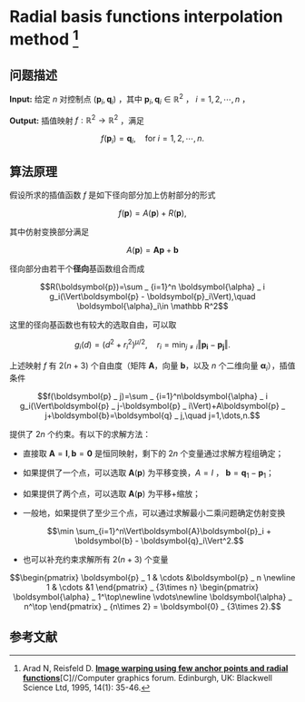 # Radial basis functions interpolation method [^RBF] 

## 问题描述

**Input:** 给定 $n$ 对控制点 $(\boldsymbol{p}_i, \boldsymbol{q}_i)$ ，其中 $\boldsymbol{p}_i,\boldsymbol{q}_i\in\mathbb{R}^2$ ， $i=1, 2, \cdots,n$ ，

**Output:** 插值映射 $f : \mathbb{R}^2\to\mathbb{R}^2$ ，满足

$$f(\boldsymbol{p}_i) = \boldsymbol{q}_i, \quad \text{for } i = 1, 2, \cdots, n.$$

## 算法原理

假设所求的插值函数 $f$ 是如下径向部分加上仿射部分的形式

$$f(\boldsymbol{p}) = A(\boldsymbol{p}) + R(\boldsymbol{p}),$$

其中仿射变换部分满足

$$A(\boldsymbol{p}) = \boldsymbol{A}\boldsymbol{p} + \boldsymbol{b}$$

径向部分由若干个**径向**基函数组合而成

$$R(\boldsymbol{p})=\sum _ {i=1}^n \boldsymbol{\alpha} _ i g_i(\Vert\boldsymbol{p} - \boldsymbol{p}_i\Vert),\quad \boldsymbol{\alpha}_i\in \mathbb R^2$$

这里的径向基函数也有较大的选取自由，可以取

$$g_i(d) = (d^2 + r_i^2)^{\mu/2}, \quad r_i = \min_{j\neq i} \Vert\boldsymbol{p_i} - \boldsymbol{p_j}\Vert.$$

上述映射 $f$ 有 $2(n+3)$ 个自由度（矩阵 $\boldsymbol{A}$，向量 $\boldsymbol{b}$，以及 $n$ 个二维向量 $\boldsymbol{\alpha} _ i$），插值条件

$$f(\boldsymbol{p} _ j)=\sum _ {i=1}^n\boldsymbol{\alpha} _ i g_i(\Vert\boldsymbol{p} _ j-\boldsymbol{p} _ i\Vert)+A\boldsymbol{p} _ j+\boldsymbol{b}=\boldsymbol{q} _ j,\quad j=1,\dots,n.$$

提供了 $2n$ 个约束。有以下的求解方法：

- 直接取 $\boldsymbol{A} = \boldsymbol{I}, \boldsymbol{b} = \boldsymbol{0}$ 是恒同映射，剩下的 $2n$ 个变量通过求解方程组确定；
- 如果提供了一个点，可以选取 $\boldsymbol{A}(\boldsymbol{p})$ 为平移变换，$A=I$ ， $\boldsymbol{b}=\boldsymbol{q}_1-\boldsymbol{p}_1$；
- 如果提供了两个点，可以选取 $\boldsymbol{A}(\boldsymbol{p})$ 为平移+缩放；
- 一般地，如果提供了至少三个点，可以通过求解最小二乘问题确定仿射变换
  
  $$\min \sum_{i=1}^n\Vert\boldsymbol{A}\boldsymbol{p}_i + \boldsymbol{b} - \boldsymbol{q}_i\Vert^2.$$

- 也可以补充约束求解所有 $2(n+3)$ 个变量
  
$$\begin{pmatrix}
\boldsymbol{p} _ 1 & \cdots &\boldsymbol{p} _ n \newline
1 & \cdots &1
\end{pmatrix} _ {3\times n}
\begin{pmatrix}
\boldsymbol{\alpha} _ 1^\top\newline
\vdots\newline
\boldsymbol{\alpha} _ n^\top
\end{pmatrix} _ {n\times 2} = \boldsymbol{0} _ {3\times 2}.$$

## 参考文献

[^RBF]: Arad N, Reisfeld D. [**Image warping using few anchor points and radial functions**](https://onlinelibrary.wiley.com/doi/10.1111/1467-8659.1410035 )[C]//Computer graphics forum. Edinburgh, UK: Blackwell Science Ltd, 1995, 14(1): 35-46.

